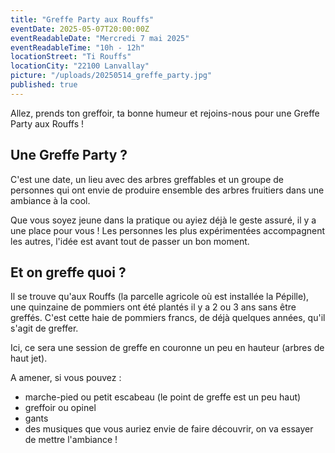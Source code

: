 ```yaml
---
title: "Greffe Party aux Rouffs"
eventDate: 2025-05-07T20:00:00Z
eventReadableDate: "Mercredi 7 mai 2025"
eventReadableTime: "10h - 12h"
locationStreet: "Ti Rouffs"
locationCity: "22100 Lanvallay"
picture: "/uploads/20250514_greffe_party.jpg"
published: true
---
```


Allez, prends ton greffoir, ta bonne humeur et rejoins-nous pour une Greffe Party aux Rouffs ! 

<!--more-->

## Une Greffe Party ? 

C'est une date, un lieu avec des arbres greffables et un groupe de personnes qui ont envie de produire ensemble des arbres fruitiers dans une ambiance à la cool.

Que vous soyez jeune dans la pratique ou ayiez déjà le geste assuré, il y a une place pour vous ! Les personnes les plus expérimentées accompagnent les autres, l'idée est avant tout de passer un bon moment.

## Et on greffe quoi ?

Il se trouve qu'aux Rouffs (la parcelle agricole où est installée la Pépille), une quinzaine de pommiers ont été plantés il y a 2 ou 3 ans sans être greffés. C'est cette haie de pommiers francs, de déjà quelques années, qu'il s'agit de greffer.

Ici, ce sera une session de greffe en couronne un peu en hauteur (arbres de haut jet).

A amener, si vous pouvez : 
- marche-pied ou petit escabeau (le point de greffe est un peu haut)
- greffoir ou opinel
- gants
- des musiques que vous auriez envie de faire découvrir, on va essayer de mettre l'ambiance !


